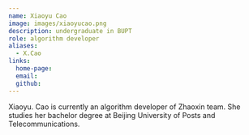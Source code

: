 ```yaml
---
name: Xiaoyu Cao
image: images/xiaoyucao.png
description: undergraduate in BUPT
role: algorithm developer
aliases:
  - X.Cao
links:
  home-page: 
  email: 
  github: 
---
```


Xiaoyu. Cao is currently an algorithm developer of Zhaoxin team.
She studies her bachelor degree at Beijing University of Posts and Telecommunications.
